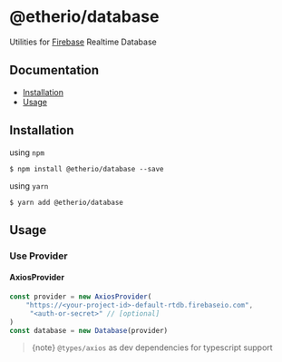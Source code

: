 # @etherio/database

Utilities for [Firebase](https://firebase.google.com) Realtime Database

## Documentation

- [Installation](#Installation)
- [Usage](#Usage)

## Installation

using `npm`

```
$ npm install @etherio/database --save
```

using `yarn`

```
$ yarn add @etherio/database
```

## Usage 

### Use Provider

#### AxiosProvider

```ts
const provider = new AxiosProvider(
    "https://<your-project-id>-default-rtdb.firebaseio.com",
     "<auth-or-secret>" // [optional]
)
const database = new Database(provider)
```

> {note} `@types/axios` as dev dependencies for typescript support
